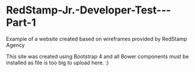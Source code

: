 # RedStamp-Jr.-Developer-Test---Part-1

Example of a website created based on wireframes provided by RedStamp Agency

This site was created using Bootstrap 4 and all Bower components must be installed as file is too big to upload here. :)
